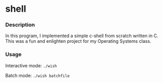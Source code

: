 # shell

### Description

In this program, I implemented a simple c-shell from scratch written in C. This was a fun and enlighten project for my Operating Systems class.

### Usage

Interactive mode: `./wish`  

Batch mode: `./wish batchfile`
